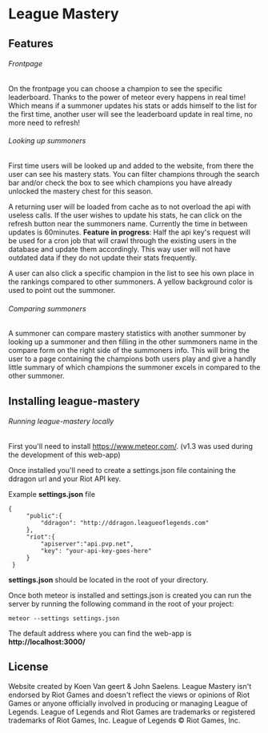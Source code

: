 # League Mastery

## Features

###### Frontpage

On the frontpage you can choose a champion to see the specific leaderboard.
Thanks to the power of meteor every happens in real time!
Which means if a summoner updates his stats or adds himself to the list for the first time, another user will see the leaderboard update in real time, no more need to refresh!

###### Looking up summoners

First time users will be looked up and added to the website, from there the user can see his mastery stats.
You can filter champions through the search bar and/or check the box to see which champions you have already unlocked the mastery chest for this season.

A returning user will be loaded from cache as to not overload the api with useless calls.
If the user wishes to update his stats, he can click on the refresh button near the summoners name.
Currently the time in between updates is 60minutes.
**Feature in progress**: Half the api key's request will be used for a cron job that will crawl through the existing users in the database and update them accordingly.
This way user will not have outdated data if they do not update their stats frequently.

A user can also click a specific champion in the list to see his own place in the rankings compared to other summoners.
A yellow background color is used to point out the summoner.

###### Comparing summoners

A summoner can compare mastery statistics with another summoner by looking up a summoner and then filling in the other summoners name in the compare form on the right side of the summoners info.
This will bring the user to a page containing the champions both users play and give a handly little summary of which champions the summoner excels in compared to the other summoner.


## Installing league-mastery

###### Running league-mastery locally

First you'll need to install https://www.meteor.com/. (v1.3 was used during the development of this web-app)

Once installed you'll need to create a settings.json file containing the ddragon url and your Riot API key.

Example **settings.json** file

```
{
     "public":{
         "ddragon": "http://ddragon.leagueoflegends.com"
     },
     "riot":{
         "apiserver":"api.pvp.net",
         "key": "your-api-key-goes-here"
     }
 }
```

**settings.json** should be located in the root of your directory.

Once both meteor is installed and settings.json is created you can run the server by running the following command in the root of your project:
```
meteor --settings settings.json
```

The default address where you can find the web-app is **http://localhost:3000/**


## License

Website created by Koen Van geert & John Saelens.
League Mastery isn't endorsed by Riot Games and doesn't reflect the views or opinions of Riot Games or anyone officially involved in producing or managing League of Legends. League of Legends and Riot Games are trademarks or registered trademarks of Riot Games, Inc. League of Legends © Riot Games, Inc.
